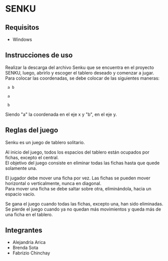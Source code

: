 # SENKU

## Requisitos
- Windows

## Instrucciones de uso
Realizar la descarga del archivo Senku que se encuentra en el proyecto SENKU, luego, abrirlo y escoger el tablero deseado y comenzar a jugar.
Para colocar las coordenadas, se debe colocar de las siguientes maneras:

     a b 
     
     a
     
     b
     
Siendo "a" la coordenada en el eje x y "b", en el eje y.

## Reglas del juego

Senku es un juego de tablero solitario. 

Al inicio del juego, todos los espacios del tablero están ocupados por fichas, excepto el central.  
El objetivo del juego consiste en eliminar todas las fichas hasta que quede solamente una.  

El jugador debe mover una ficha por vez.
Las fichas se pueden mover horizontal o verticalmente, nunca en diagonal.  
Para mover una ficha se debe saltar sobre otra, eliminándola, hacia un espacio vacío. 

Se gana el juego cuando todas las fichas, excepto una, han sido eliminadas.  
Se pierde el juego cuando ya no quedan más movimientos y queda más de una ficha en el tablero.  

## Integrantes

- Alejandría Arica
- Brenda Sota
- Fabrizio Chinchay
